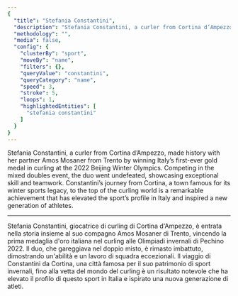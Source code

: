```yaml
---
{
  "title": "Stefania Constantini",
  "description": "Stefania Constantini, a curler from Cortina d’Ampezzo, made history with her partner Amos Mosaner from Trento by winning Italy’s first-ever gold medal in curling at the 2022 Beijing Winter Olympics.",
  "methodology": "",
  "media": false,
  "config": {
    "clusterBy": "sport",
    "moveBy": "name",
    "filters": {},
    "queryValue": "constantini",
    "queryCategory": "name",
    "speed": 3,
    "stroke": 5,
    "loops": 1,
    "highlightedEntities": [
      "stefania constantini"
    ]
  }
}
---
```

Stefania Constantini, a curler from Cortina d’Ampezzo, made history with her partner Amos Mosaner from Trento by winning Italy’s first-ever gold medal in curling at the 2022 Beijing Winter Olympics. Competing in the mixed doubles event, the duo went undefeated, showcasing exceptional skill and teamwork. Constantini’s journey from Cortina, a town famous for its winter sports legacy, to the top of the curling world is a remarkable achievement that has elevated the sport’s profile in Italy and inspired a new generation of athletes.

---

Stefania Constantini, giocatrice di curling di Cortina d'Ampezzo, è entrata nella storia insieme al suo compagno Amos Mosaner di Trento, vincendo la prima medaglia d'oro italiana nel curling alle Olimpiadi invernali di Pechino 2022. Il duo, che gareggiava nel doppio misto, è rimasto imbattuto, dimostrando un'abilità e un lavoro di squadra eccezionali. Il viaggio di Constantini da Cortina, una città famosa per il suo patrimonio di sport invernali, fino alla vetta del mondo del curling è un risultato notevole che ha elevato il profilo di questo sport in Italia e ispirato una nuova generazione di atleti.

